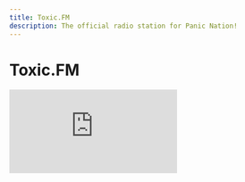 ```yaml
---
title: Toxic.FM
description: The official radio station for Panic Nation!
---
```


# Toxic.FM

<iframe
  src="https://a12.asurahosting.com/public/panic_nation/embed"
  frameBorder="0"
  style={{ width: '100%', minHeight: '150px', border: 0 }}
  allowTransparency
/>

# REQUESTS
<iframe
  src="https://a12.asurahosting.com/public/panic_nation/embed-requests"
  frameBorder="0"
  style={{ width: '100%', minHeight: '300px', border: 0 }}
  allowTransparency
/>

# HISTORY
<iframe
  src="https://a12.asurahosting.com/public/panic_nation/history"
  frameBorder="0"
  style={{ width: '100%', minHeight: '300px', border: 0 }}
  allowTransparency
/>

# Community Chat
<iframe src="/chat.html" width="100%" height="540" frameborder="0"></iframe>
